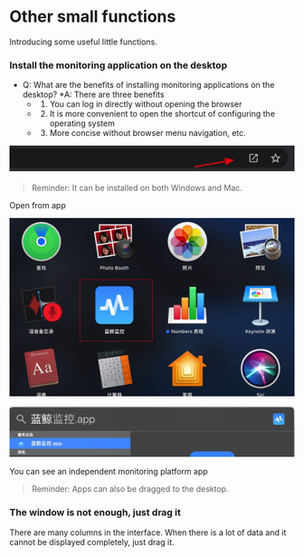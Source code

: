 # Other small functions

Introducing some useful little functions.

### Install the monitoring application on the desktop

* Q: What are the benefits of installing monitoring applications on the desktop?
*A: There are three benefits
     * 1) You can log in directly without opening the browser
     * 2) It is more convenient to open the shortcut of configuring the operating system
     * 3) More concise without browser menu navigation, etc.


![-w2021](media/15806360558705.jpg)

> Reminder: It can be installed on both Windows and Mac.

Open from app

![-w2021](media/15806368035193.jpg)

![-w2021](media/15806361577834.jpg)

You can see an independent monitoring platform app

> Reminder: Apps can also be dragged to the desktop.

### The window is not enough, just drag it

There are many columns in the interface. When there is a lot of data and it cannot be displayed completely, just drag it.